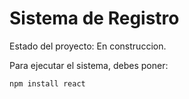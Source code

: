 <h1>Sistema de Registro</h1>

Estado del proyecto: En construccion.

Para ejecutar el sistema, debes poner:

```npm install react```
